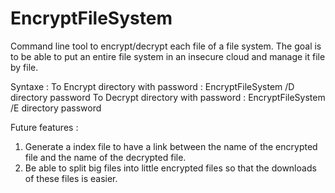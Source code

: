 # EncryptFileSystem
Command line tool to encrypt/decrypt each file of a file system.
The goal is to be able to put an entire file system in an insecure cloud and manage it file by file.

Syntaxe :
	To Encrypt directory with password : EncryptFileSystem /D directory password
	To Decrypt directory with password : EncryptFileSystem /E directory password

Future features :

1) Generate a index file to have a link between the name of the encrypted file and the name of the decrypted file.
2) Be able to split big files into little encrypted files so that the downloads of these files is easier.

